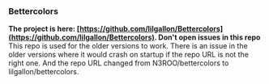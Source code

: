 ### Bettercolors

**The project is here: [https://github.com/lilgallon/Bettercolors](https://github.com/lilgallon/Bettercolors). Don't open issues in this repo** This repo is used for the older versions to work. There is an issue in the older versions where it would crash on startup if the repo URL is not the right one. And the repo URL changed from N3ROO/bettercolors to lilgallon/bettercolors.
